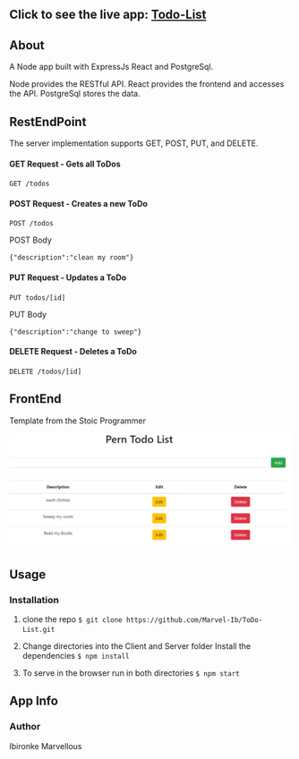## Click to see the live app:  [Todo-List](hthttps://github.com/Marvel-Ibtps://marvel-pern-todo.herokuapp.com/)

## About 
A Node app built with ExpressJs React and PostgreSql.

Node provides the RESTful API. React provides the frontend and accesses the API. PostgreSql stores the data.


## RestEndPoint
 The server implementation supports GET, POST, PUT, and DELETE.
 
#### GET Request - Gets all ToDos

    GET /todos




#### POST Request - Creates a new ToDo

    POST /todos

POST Body

    {"description":"clean my room"}




#### PUT Request - Updates a ToDo

    PUT todos/[id]

PUT Body

    {"description":"change to sweep"}


#### DELETE Request - Deletes a ToDo

    DELETE /todos/[id]




## FrontEnd 
Template from the Stoic Programmer 


<img src="demo/demo.png">

## Usage
### Installation

1. clone the repo  `` $ git clone https://github.com/Marvel-Ib/ToDo-List.git ``

2. Change directories into the Client and Server folder Install the dependencies ``$ npm install``

3. To serve in the browser  run in both directories ``$ npm start``


## App Info

### Author
Ibironke Marvellous


